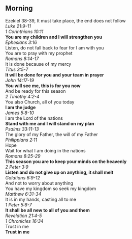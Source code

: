 ## Morning  

Ezekiel 38-39, It must take place, the end does not follow  
_Luke 21:9-11_  
_1 Corinthians 10:11_  
**You are my children and I will strengthen you**  
_Ephesians 3:16_  
Listen, do not fall back to fear for I am with you  
You are to pray with my prophet  
_Romans 8:14-17_  
It is done because of my mercy  
_Titus 3:5-7_  
**It will be done for you and your team in prayer**  
_John 14:17-19_  
**You will see me, this is for you now**  
And be ready for this season  
_2 Timothy 4:2-4_  
You also Church, all of you today  
**I am the judge**  
_James 5:8-10_  
I am the Lord of the nations  
**Stand with me and I will stand on my plan**  
_Psalms 33:11-13_  
The glory of my Father, the will of my Father  
_Philippians 2:11_  
Hope  
Wait for what I am doing in the nations  
_Romans 8:25-29_  
**This season you are to keep your minds on the heavenly**  
_2 Peter 3:9_  
**Listen and do not give up on anything, it shall melt**  
_Galatians 6:9-12_  
And not to worry about anything  
You have my kingdom so seek my kingdom  
_Matthew 6:31-34_  
It is in my hands, casting all to me  
_1 Peter 5:6-7_  
**It shall be all new to all of you and them**  
_Revelation 21:4-5_  
_1 Chronicles 16:34_  
Trust in me  
**Trust in me**  
